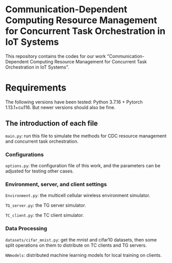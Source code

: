 # Communication-Dependent Computing Resource Management for Concurrent Task Orchestration in IoT Systems

This repository contains the codes for our work "Communication-Dependent Computing Resource Management for Concurrent Task Orchestration in IoT Systems".


 
# Requirements
The following versions have been tested: Python 3.7.16 + Pytorch 1.13.1+cu116. But newer versions should also be fine.


## The introduction of each file

`main.py`: run this file to simulate the methods for CDC resource management and concurrent task orchestration.


### Configurations
`options.py`: the configuration file of this work, and the parameters can be adjusted for testing other cases.

### Environment, server, and client settings

`Environment.py`: the multicell cellular wireless environment simulator.

`TG_server.py`: the TG server simulator.

`TC_client.py`: the TC client simulator.

### Data Processing

`datasets/cifar_mnist.py`: get the mnist and cifar10 datasets, then some split operations on them to distribute on TC clients and TG servers.

`NNmodels`: distributed machine learning models for local training on clients.

